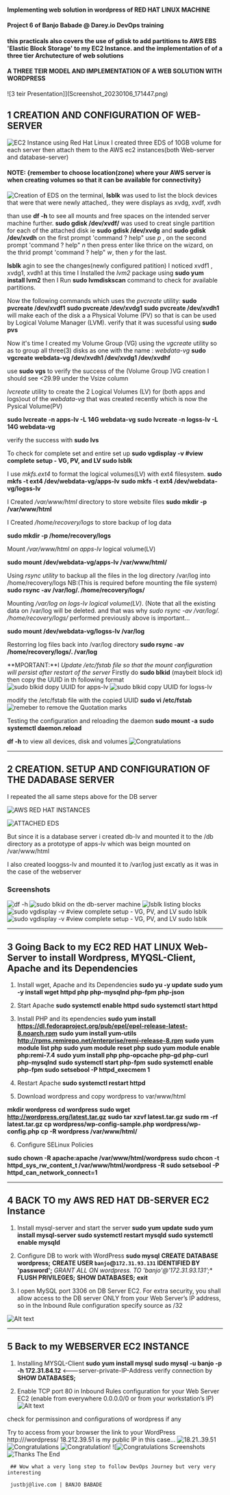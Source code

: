 #### Implementing web solution in wordpress of RED HAT LINUX MACHINE
#### Project 6 of Banjo Babade @ Darey.io DevOps training
#### this practicals also covers the use of gdisk to add partitions to AWS EBS 'Elastic Block Storage' to my EC2 Instance. and the implementation of  of a three tier Archutecture of web solutions

#### A THREE TEIR MODEL AND IMPLEMENTATION OF A WEB SOLUTION WITH WORDPRESS 
![3 teir Presentation]](Screenshot_20230106_171447.png)
## 1 CREATION AND CONFIGURATION OF WEB-SERVER
![EC2 Instance using Red Hat Linux](Screenshot_20230106_062959.png)
I created three EDS of 10GB volume for each server  then attach them to the AWS ec2 instances(both Web-server and database-server)
#### NOTE: {remember to choose location(zone) where your AWS server is when creating volumes so that it can be available for connectivity}
![Creation of EDS ](Screenshot_20230106_063433.png)
on the terminal, **lsblk** was used to list the block devices that were  that were newly attached,. they were displays as xvdg, xvdf, xvdh

than use **df -h** to see all mounts and free spaces on the intended server machine 
further. **sudo gdisk /dev/xvdf/** was used to creat single partition for each of the attached disk ie **sudo gdisk /dev/xvdg** and **sudo gdisk /dev/xvdh** on the first prompt 'command ? help"  use *p* , on the second prompt 'command ? help" *n* then press enter like thrice on the wizard, on the thrid prompt 'command ? help" *w*, then *y* for the last.

**lsblk** agin to see the changes(newly configured patition) I noticed xvdf1 , xvdg1, xvdh1 at this time
I Installed the  *lvm2* package using **sudo yum install lvm2** then I Run **sudo lvmdiskscan** command to check for available partitions.

Now the following commands which uses the *pvcreate* utility:
**sudo pvcreate /dev/xvdf1**
**sudo pvcreate /dev/xvdg1**
**sudo pvcreate /dev/xvdh1**
will make each of the disk a a Physical Volume (PV) so that is can be used by Logical Volume Manager (LVM).
verify that it was sucessful using **sudo pvs** 

Now it's time I created my Volume Group (VG) using the *vgcreate* utility so as to group all three(3) disks as one with the name : *webdata-vg*
**sudo vgcreate webdata-vg /dev/xvdh1 /dev/xvdg1 /dev/xvdhf**

use **sudo vgs** to verify the success of the (Volume Group )VG creation I should see <29.99 under the Vsize column

*lvcreate* utility to create the 2 Logical Volumes (LV) for (both apps and logs)out of the *webdata-vg* that was created recently which is now the Pysical Volume(PV)

**sudo lvcreate -n apps-lv -L 14G webdata-vg**
**sudo lvcreate -n logss-lv -L 14G webdata-vg**

verify the success with **sudo lvs**

To check for complete set and entire set up
**sudo vgdisplay -v #view complete setup - VG, PV, and LV sudo lsblk**

I use *mkfs.ext4* to format the logical volumes(LV) with ext4 filesystem.
**sudo mkfs -t ext4 /dev/webdata-vg/apps-lv**
**sudo mkfs -t ext4 /dev/webdata-vg/logss-lv**

I Created */var/www/html* directory to store website files
**sudo mkdir -p /var/www/html**

I Created */home/recovery/logs* to store backup of log data

**sudo mkdir -p /home/recovery/logs**

Mount */var/www/html on apps-lv* logical volume(LV)

**sudo mount /dev/webdata-vg/apps-lv /var/www/html/**

Using *rsync utility* to backup all the files in the log directory /var/log into /home/recovery/logs 
NB:(This is required before mounting the file system)
**sudo rsync -av /var/log/. /home/recovery/logs/**

Mounting */var/log on logs-lv logical volume(LV)*. (Note that all the existing data on /var/log will be deleted. and that was why *sudo rsync -av /var/log/. /home/recovery/logs/* performed previously above is important...

**sudo mount /dev/webdata-vg/logss-lv /var/log**

Restorring log files back into /var/log directory
**sudo rsync -av /home/recovery/logs/. /var/log**


**MPORTANT:**I *Update /etc/fstab file so that the mount configuration will persist after restart of the server*
Firstly do **sudo blkid** (maybeit block id) then copy the UUID in th following format
![sudo blkid dopy UUID for apps-lv](Screenshot_20230105_232014.png)
![sudo blkid copy UUID for logss-lv](Screenshot_20230105_232632.png)

modify the /etc/fstab file with the copied UUID
**sudo vi /etc/fstab**
![remeber to remove the Quotation marks](Screenshot_20230105_232816.png)

Testing the configuration and reloading the daemon
**sudo mount -a**
**sudo systemctl daemon.reload** 

**df -h** to view all devices, disk and volumes
![Congratulations](Screenshot_20230105_233145.png)
********************************** ***********************************
## 2 CREATION. SETUP AND CONFIGURATION OF THE DADABASE SERVER 

I repeated the all same steps above for the DB server

![AWS RED HAT INSTANCES](Screenshot_20230106_062959.png) 


![ATTACHED EDS](Screenshot_20230106_063433.png)

But since it is a database server i created db-lv  and mounted it to the /db directory  as a prototype of apps-lv which was beign mounted on /var/www/html

I also created looggss-lv and mounted it to /var/log just excatly as it was in the case of the webserver
### Screenshots
![df -h](Screenshot_20230106_152620.png)
![sudo blkid on the db-server machine](Screenshot_20230106_152833.png)
![lsblk listing blocks](Screenshot_20230106_152851.png)
![sudo vgdisplay -v #view complete setup - VG, PV, and LV sudo lsblk](Screenshot_20230106_153047.png)
![sudo vgdisplay -v #view complete setup - VG, PV, and LV sudo lsblk](Screenshot_20230106_153101.png)

******************************************  **********************************************
## 3 Going Back to my EC2 RED HAT LINUX Web-Server to install Wordpress, MYQSL-Client, Apache and its Dependencies

1. Install wget, Apache and its Dependencies
 **sudo yu -y update**
 **sudo yum -y install wget httpd php php-mysqlnd php-fpm php-json**

 2. Start Apache
**sudo systemctl enable httpd**
**sudo systemctl start httpd**

3. Install PHP and its ependencies
  **sudo yum install https://dl.fedoraproject.org/pub/epel/epel-release-latest-8.noarch.rpm**
 **sudo yum install yum-utils**
 **http://rpms.remirepo.net/enterprise/remi-release-8.rpm**
 **sudo yum module list php**
 **sudo yum module reset php**
 **sudo yum module enable php:remi-7.4**
 **sudo yum install php php-opcache php-gd php-curl php-mysqlnd**
 **sudo systemctl start php-fpm**
 **sudo systemctl enable php-fpm**
 **sudo setsebool -P httpd_execmem 1**

 4. Restart Apache
    **sudo systemctl restart httpd**

5. Download wordpress and copy wordpress to var/www/html

  **mkdir wordpress**
  **cd   wordpress**
  **sudo wget http://wordpress.org/latest.tar.gz**
  **sudo tar xzvf latest.tar.gz**
  **sudo rm -rf latest.tar.gz**
  **cp wordpress/wp-config-sample.php wordpress/wp-config.php**
  **cp -R wordpress /var/www/html/**

6. Configure SELinux Policies

  **sudo chown -R apache:apache /var/www/html/wordpress**
  **sudo chcon -t httpd_sys_rw_content_t /var/www/html/wordpress -R**
  **sudo setsebool -P httpd_can_network_connect=1**

******************************  **********************************************
## 4 BACK TO my AWS  RED HAT DB-SERVER EC2 Instance

1. Install mysql-server and start the server
**sudo yum update**
**sudo yum install mysql-server**
**sudo systemctl restart mysqld**
**sudo systemctl enable mysqld**

2. Configure DB to work with WordPress
**sudo mysql**
**CREATE DATABASE wordpress;**
**CREATE USER `banjo`@`172.31.93.131` IDENTIFIED BY 'password';**
**GRANT ALL ON wordpress.* TO 'banjo'@'172.31.93.131';**
**FLUSH PRIVILEGES;**
**SHOW DATABASES;**
**exit**

3. I open MySQL port 3306 on DB Server EC2. For extra security, you shall allow access to the DB server ONLY from your Web Server’s IP address, so in the Inbound Rule configuration specify source as /32
   
![Alt text](Screenshot_20230106_152349.png)

*************************************  ****************************************
## 5 Back to my WEBSERVER EC2 INSTANCE
1. Installing MYSQL-Client
**sudo yum install mysql**
**sudo mysql -u banjo -p -h 172.31.84.12** <---server-private-IP-Address
verify connection by **SHOW DATABASES;**

2. Enable TCP port 80 in Inbound Rules configuration for your Web Server EC2 (enable from everywhere 0.0.0.0/0 or from your workstation’s IP)
![Alt text](Screenshot_20230106_152241.png)

check for permissinon and configurations of wordpress if any

Try to access from your browser the link to your WordPress http://<Web-Server-Public-IP-Address>/wordpress/
        18.212.39.51 is my public IP in this case...
    ![18.21..39.51](Screenshot_20230106_061026.png)  
    ![Congratulations](Screenshot_20230106_061042.png)
    ![Congratulation!](Screenshot_20230106_061152.png)
     ![![Congratulations Screenshots](Screenshot_20230106_061209.png)
     ![Thanks The End](Screenshot_20230106_061219.png)

     ## Wow what a very long step to follow DevOps Journey but very very interesting 
     
     justbj@live.com | BANJO BABADE
     
















